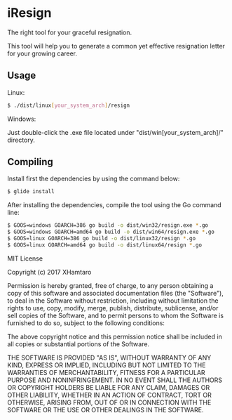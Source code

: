 # iResign

The right tool for your graceful resignation.

This tool will help you to generate a common yet effective resignation letter for your growing career.


## Usage

Linux:
```bash
$ ./dist/linux[your_system_arch]/resign
```

Windows:

Just double-click the .exe file located under "dist/win[your_system_arch]/" directory.

## Compiling

Install first the dependencies by using the command below:
```bash
$ glide install
```

After installing the dependencies, compile the tool using the Go command line:
```bash
$ GOOS=windows GOARCH=386 go build -o dist/win32/resign.exe *.go
$ GOOS=windows GOARCH=amd64 go build -o dist/win64/resign.exe *.go
$ GOOS=linux GOARCH=386 go build -o dist/linux32/resign *.go
$ GOOS=linux GOARCH=amd64 go build -o dist/linux64/resign *.go
```

MIT License

Copyright (c) 2017 XHamtaro

Permission is hereby granted, free of charge, to any person obtaining a copy
of this software and associated documentation files (the "Software"), to deal
in the Software without restriction, including without limitation the rights
to use, copy, modify, merge, publish, distribute, sublicense, and/or sell
copies of the Software, and to permit persons to whom the Software is
furnished to do so, subject to the following conditions:

The above copyright notice and this permission notice shall be included in all
copies or substantial portions of the Software.

THE SOFTWARE IS PROVIDED "AS IS", WITHOUT WARRANTY OF ANY KIND, EXPRESS OR
IMPLIED, INCLUDING BUT NOT LIMITED TO THE WARRANTIES OF MERCHANTABILITY,
FITNESS FOR A PARTICULAR PURPOSE AND NONINFRINGEMENT. IN NO EVENT SHALL THE
AUTHORS OR COPYRIGHT HOLDERS BE LIABLE FOR ANY CLAIM, DAMAGES OR OTHER
LIABILITY, WHETHER IN AN ACTION OF CONTRACT, TORT OR OTHERWISE, ARISING FROM,
OUT OF OR IN CONNECTION WITH THE SOFTWARE OR THE USE OR OTHER DEALINGS IN THE
SOFTWARE.